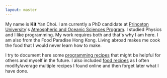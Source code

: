 ```yaml
---
layout: master
---
```


My name is **Kit** Yan Choi.  I am currently a PhD candidate at [Princeton University](http://www.princeton.edu)'s [Atmospheric and Oceanic Sciences Program](http://www.princeton.edu/aos).  I studied Physics and I like programming.  My work requires both and that's why I am here.  I am also from the Food Paradise Hong Kong.  Living abroad makes me cook the food that I would never learn how to make.

I try to document here some [programming recipes](/programming.html) that might be helpful for others and myself in the future.  I also included [food recipes](/recipes.html) as I often modify/average multiple recipes I found online and then forget later what I have done.

